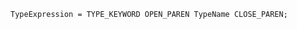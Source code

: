 <!-- This file is generated automatically by infrastructure scripts. Please don't edit by hand. -->

```{ .ebnf .slang-ebnf #TypeExpression }
TypeExpression = TYPE_KEYWORD OPEN_PAREN TypeName CLOSE_PAREN;
```
